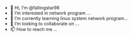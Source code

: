 - 👋 Hi, I’m @fallingstar98
- 👀 I’m interested in network program ...
- 🌱 I’m currently learning linux system network program...
- 💞️ I’m looking to collaborate on ...
- 📫 How to reach me ...

<!---
fallingstar98/fallingstar98 is a ✨ special ✨ repository because its `README.md` (this file) appears on your GitHub profile.
You can click the Preview link to take a look at your changes.
--->
